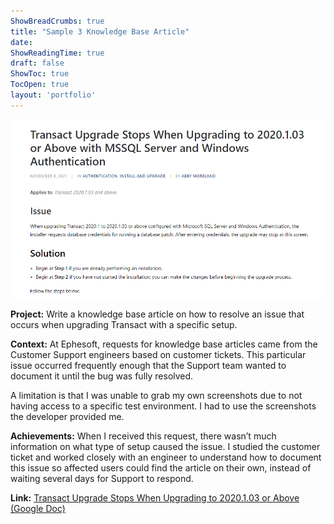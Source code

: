 ```yaml
---
ShowBreadCrumbs: true
title: "Sample 3 Knowledge Base Article"
date: 
ShowReadingTime: true
draft: false
ShowToc: true
TocOpen: true
layout: 'portfolio'
---
```



[![Knowledge Base Article Screenshot](kb.PNG)](https://docs.google.com/document/d/1tcVkmJIss9_0IGNEVEEpxNZm9ZKEGCOyrxuY-qPTxjg/edit?usp=sharing)

**Project:** Write a knowledge base article on how to resolve an issue that occurs when upgrading Transact with a specific setup.

**Context:** At Ephesoft, requests for knowledge base articles came from the Customer Support engineers based on customer tickets. This particular issue occurred frequently enough that the Support team wanted to document it until the bug was fully resolved. 

A limitation is that I was unable to grab my own screenshots due to not having access to a specific test environment. I had to use the screenshots the developer provided me.

**Achievements:** When I received this request, there wasn’t much information on what type of setup caused the issue. I studied the customer ticket and worked closely with an engineer to understand how to document this issue so affected users could find the article on their own, instead of waiting several days for Support to respond.

**Link:** [Transact Upgrade Stops When Upgrading to 2020.1.03 or Above (Google Doc)](https://docs.google.com/document/d/1tcVkmJIss9_0IGNEVEEpxNZm9ZKEGCOyrxuY-qPTxjg/edit?usp=sharing)